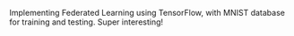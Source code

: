 Implementing Federated Learning using TensorFlow, with MNIST database for training and testing. Super interesting!
